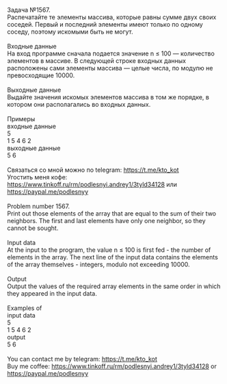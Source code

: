 Задача №1567.<br />Распечатайте те элементы массива, которые равны сумме двух своих соседей. Первый и последний элементы имеют только по одному соседу, поэтому искомыми быть не могут.<br /><br />Входные данные<br />На вход программе сначала подается значение n ≤ 100 — количество элементов в массиве. В следующей строке входных данных расположены сами элементы массива — целые числа, по модулю не превосходящие 10000.<br /><br />Выходные данные<br />Выдайте значения искомых элементов массива в том же порядке, в котором они располагались во входных данных.<br /><br />Примеры<br />входные данные<br />5<br />1 5 4 6 2<br />выходные данные<br />5 6 <br /><br />Связаться со мной можно по telegram: https://t.me/kto_kot<br />Угостить меня кофе: https://www.tinkoff.ru/rm/podlesnyi.andrey1/3tyld34128 или https://paypal.me/podlesnyy<br /><br />Problem number 1567.<br />Print out those elements of the array that are equal to the sum of their two neighbors. The first and last elements have only one neighbor, so they cannot be sought.<br /><br />Input data<br />At the input to the program, the value n ≤ 100 is first fed - the number of elements in the array. The next line of the input data contains the elements of the array themselves - integers, modulo not exceeding 10000.<br /><br />Output<br />Output the values ​​of the required array elements in the same order in which they appeared in the input data.<br /><br />Examples of<br />input data<br />5<br />1 5 4 6 2<br />output<br />5 6<br /><br /> You can contact me by telegram: https://t.me/kto_kot <br /> Buy me coffee: https://www.tinkoff.ru/rm/podlesnyi.andrey1/3tyld34128 or https://paypal.me/podlesnyy